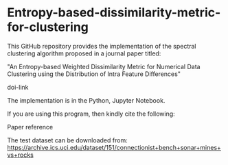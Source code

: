 # Entropy-based-dissimilarity-metric-for-clustering

This GitHub repository provides the implementation of the spectral clustering algorithm proposed in a journal paper titled:

"An Entropy-based Weighted Dissimilarity Metric for Numerical Data Clustering using the Distribution of Intra Feature Differences"

doi-link

The implementation is in the Python, Jupyter Notebook.

If you are using this program, then kindly cite the following:

Paper reference

The test dataset can be downloaded from: https://archive.ics.uci.edu/dataset/151/connectionist+bench+sonar+mines+vs+rocks
